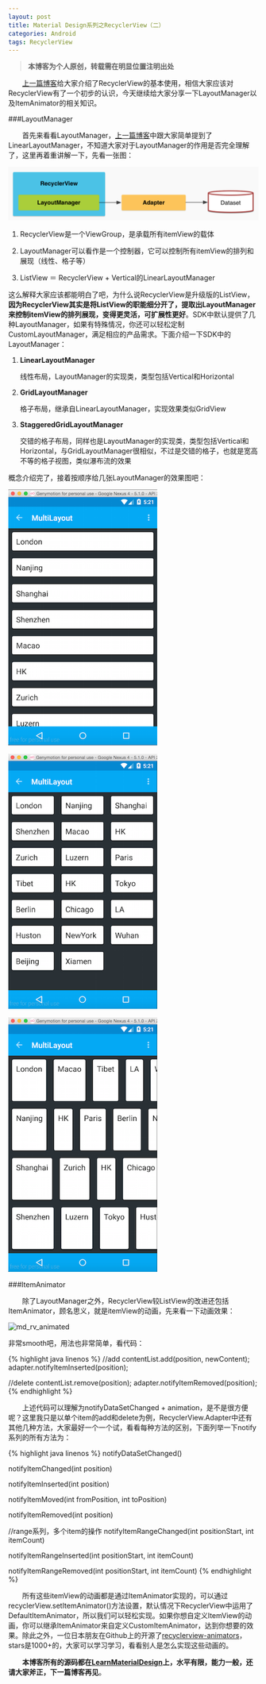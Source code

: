 ```yaml
---
layout: post
title: Material Design系列之RecyclerView（二）
categories: Android
tags: RecyclerView
---
```


> **本博客为个人原创，转载需在明显位置注明出处**

&emsp;&emsp;[上一篇博客](http://willclub.me/recyclerview1/)给大家介绍了RecyclerView的基本使用，相信大家应该对RecyclerView有了一个初步的认识，今天继续给大家分享一下LayoutManager以及ItemAnimator的相关知识。

###LayoutManager

&emsp;&emsp;首先来看看LayoutManager，[上一篇博客](http://willclub.me/recyclerview1/)中跟大家简单提到了LinearLayoutManager，不知道大家对于LayoutManager的作用是否完全理解了，这里再着重讲解一下，先看一张图：

![md_rv_structure](/images/md_rv_structure.png)

1. RecyclerView是一个ViewGroup，是承载所有itemView的载体

2. LayoutManager可以看作是一个控制器，它可以控制所有itemView的排列和展现（线性、格子等）

3. ListView ＝ RecyclerView + Vertical的LinearLayoutManager

这么解释大家应该都能明白了吧，为什么说RecyclerView是升级版的ListView，**因为RecyclerView其实是将ListView的职能细分开了，提取出LayoutManager来控制itemView的排列展现，变得更灵活，可扩展性更好**。SDK中默认提供了几种LayoutManager，如果有特殊情况，你还可以轻松定制CustomLayoutManager，满足相应的产品需求。下面介绍一下SDK中的LayoutManager：

1. **LinearLayoutManager**

    线性布局，LayoutManager的实现类，类型包括Vertical和Horizontal

2. **GridLayoutManager**

    格子布局，继承自LinearLayoutManager，实现效果类似GridView

3. **StaggeredGridLayoutManager**

    交错的格子布局，同样也是LayoutManager的实现类，类型包括Vertical和Horizontal，与GridLayoutManager很相似，不过是交错的格子，也就是宽高不等的格子视图，类似瀑布流的效果

概念介绍完了，接着按顺序给几张LayoutManager的效果图吧：

![md_multilayout_linearlayout](/images/md_multilayout_linearlayout.png)

![md_multilayout_gridlayout](/images/md_multilayout_gridlayout.png)

![md_multilayout_staggeredgrid](/images/md_multilayout_staggeredgrid.png)

###ItemAnimator

&emsp;&emsp;除了LayoutManager之外，RecyclerView较ListView的改进还包括ItemAnimator，顾名思义，就是itemView的动画，先来看一下动画效果：

![md_rv_animated](/images/md_rv_animated.gif)

非常smooth吧，用法也非常简单，看代码：

{% highlight java linenos %}
//add
contentList.add(position, newContent);
adapter.notifyItemInserted(position);

//delete
contentList.remove(position);
adapter.notifyItemRemoved(position);
{% endhighlight %}

&emsp;&emsp;上述代码可以理解为notifyDataSetChanged + animation，是不是很方便呢？这里我只是以单个item的add和delete为例，RecyclerView.Adapter中还有其他几种方法，大家最好一个一个试，看看每种方法的区别，下面列举一下notify系列的所有方法为：

{% highlight java linenos %}
notifyDataSetChanged()

notifyItemChanged(int position)

notifyItemInserted(int position)

notifyItemMoved(int fromPosition, int toPosition)

notifyItemRemoved(int position)

//range系列，多个item的操作
notifyItemRangeChanged(int positionStart, int itemCount)

notifyItemRangeInserted(int positionStart, int itemCount)

notifyItemRangeRemoved(int positionStart, int itemCount)
{% endhighlight %}

&emsp;&emsp;所有这些itemView的动画都是通过ItemAnimator实现的，可以通过recyclerView.setItemAnimator()方法设置，默认情况下RecyclerView中运用了DefaultItemAnimator，所以我们可以轻松实现。如果你想自定义ItemView的动画，你可以继承ItemAnimator来自定义CustomItemAnimator，达到你想要的效果。除此之外，一位日本朋友在Github上的开源了[recyclerview-animators](https://github.com/wasabeef/recyclerview-animators)，stars是1000+的，大家可以学习学习，看看别人是怎么实现这些动画的。

&emsp;&emsp;**本博客所有的源码都在[LearnMaterialDesign](https://github.com/willmo1987/LearnMaterialDesign)上，水平有限，能力一般，还请大家斧正，下一篇博客再见**。




